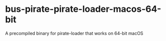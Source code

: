 # bus-pirate-pirate-loader-macos-64-bit
A precompiled binary for pirate-loader that works on 64-bit macOS
